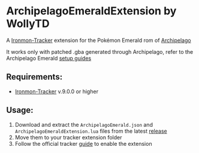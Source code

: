 # ArchipelagoEmeraldExtension by WollyTD

A [Ironmon-Tracker](https://github.com/besteon/Ironmon-Tracker) extension for the Pokémon Emerald rom of [Archipelago](https://archipelago.gg/)

It works only with patched .gba generated through Archipelago, refer to the Archipelago Emerald [setup guides](https://archipelago.gg/tutorial/#Pokemon%20Emerald)

## Requirements:
* [Ironmon-Tracker](https://github.com/besteon/Ironmon-Tracker) v.9.0.0 or higher

## Usage:

1. Download and extract the `ArchipelagoEmerald.json` and `ArchipelagoEmeraldExtension.lua` files from the latest [release](https://github.com/MicheleLeva/ArchipelagoEmeraldExtension/releases)
2. Move them to your tracker extension folder
3. Follow the official tracker [guide](https://github.com/besteon/Ironmon-Tracker/wiki/Tracker-Add-ons#custom-code-extensions) to enable the extension
